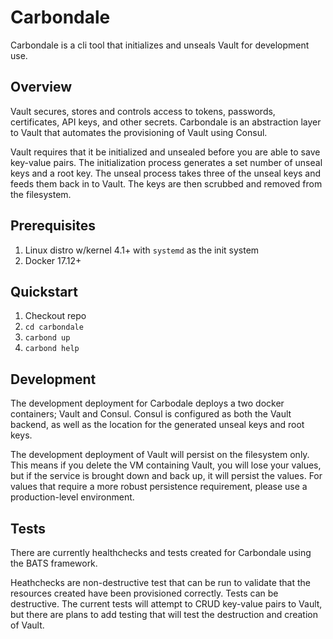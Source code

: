 # Carbondale
Carbondale is a cli tool that initializes and unseals Vault for development use.

## Overview
Vault secures, stores and controls access to tokens, passwords, certificates, 
API keys, and other secrets. Carbondale is an abstraction layer to Vault that
automates the provisioning of Vault using Consul.

Vault requires that it be initialized and unsealed before you are able to save key-value
pairs. The initialization process generates a set number of unseal keys and a root key. 
The unseal process takes three of the unseal keys and feeds them back in to Vault.
The keys are then scrubbed and removed from the filesystem.

## Prerequisites
1. Linux distro w/kernel 4.1+ with `systemd` as the init system
2. Docker 17.12+

## Quickstart
1. Checkout repo
2. `cd carbondale`
3. `carbond up`
4. `carbond help`

## Development
The development deployment for Carbodale deploys a two docker containers; Vault
and Consul. Consul is configured as both the Vault backend, as well as the 
location for the generated unseal keys and root keys.

The development deployment of Vault will persist on the filesystem only. This 
means if you delete the VM containing Vault, you will lose your values, but 
if the service is brought down and back up, it will persist the values. For
values that require a more robust persistence requirement, please use a 
production-level environment.

## Tests
There are currently healthchecks and tests created for Carbondale using the
BATS framework.

Heathchecks are non-destructive test that can be run to validate that the 
resources created have been provisioned correctly. Tests can be destructive.
The current tests will attempt to CRUD key-value pairs to Vault, but there
are plans to add testing that will test the destruction and creation of Vault.
